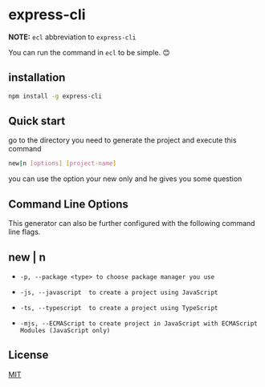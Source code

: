# express-cli

**NOTE:** `ecl` abbreviation to `express-cli`

You can run the command in `ecl` to be simple. 😊

## installation

```sh
npm install -g express-cli
```

## Quick start

go to the directory you need to generate the project and execute this command

```bash
new|n [options] [project-name]
```
you can use the option your new only and he gives you some question 



## Command Line Options

This generator can also be further configured with the following command line flags.

## new | n

-     -p, --package <type> to choose package manager you use    
-     -js, --javascript  to create a project using JavaScript
-     -ts, --typescript  to create a project using TypeScript
-     -mjs, --ECMAScript to create project in JavaScript with ECMAScript Modules (JavaScript only)

## License

[MIT](LICENSE)
